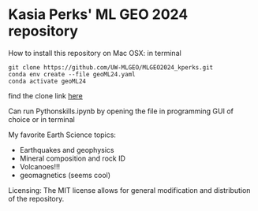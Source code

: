 # Kasia Perks' ML GEO 2024 repository

How to install this repository on Mac OSX: 
in terminal
```
git clone https://github.com/UW-MLGEO/MLGEO2024_kperks.git
conda env create --file geoML24.yaml
conda activate geoML24
```
find the clone link [here](https://github.com/UW-MLGEO/MLGEO2024_kperks.git)

Can run Pythonskills.ipynb by opening the file in programming GUI of choice or in terminal

My favorite Earth Science topics:
* Earthquakes and geophysics
* Mineral composition and rock ID
* Volcanoes!!!
* geomagnetics (seems cool)

Licensing: The MIT license allows for general modification and distribution of the repository. 
